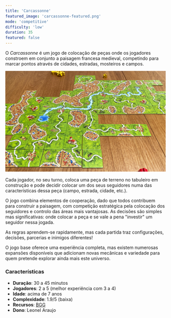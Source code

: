 ```yaml
---
title: 'Carcassonne'
featured_image: 'carcassonne-featured.png'
mode: 'competitive'
difficulty: 'low'
duration: 35
featured: false
---
```

O *Carcassonne* é um jogo de colocação de peças onde os jogadores constroem em conjunto a paisagem francesa medieval, competindo para marcar pontos através de cidades, estradas, mosteiros e campos.

<!--more-->

![Carcassonne board setup](./carcassone-featured.png)

Cada jogador, no seu turno, coloca uma peça de terreno no tabuleiro em construção e pode decidir colocar um dos seus seguidores numa das características dessa peça (campo, estrada, cidade, etc.).

O jogo combina elementos de cooperação, dado que todos contribuem para construir a paisagem, com competição estratégica pela colocação dos seguidores e controlo das áreas mais vantajosas. As decisões são simples mas significativas: onde colocar a peça e se vale a pena "investir" um seguidor nessa jogada.

As regras aprendem-se rapidamente, mas cada partida traz configurações, decisões, parcerias e inimigos diferentes!

O jogo base oferece uma experiência completa, mas existem numerosas expansões disponíveis que adicionam novas mecânicas e variedade para quem pretende explorar ainda mais este universo.

### Características

- **Duração**: 30 a 45 minutos
- **Jogadores**: 2 a 5 (melhor experiência com 3 a 4)
- **Idade**: acima de 7 anos
- **Complexidade**: 1.9/5 (baixa)
- **Recursos**: [BGG](https://boardgamegeek.com/boardgame/822/carcassonne)
- **Dono**: Leonel Araujo
